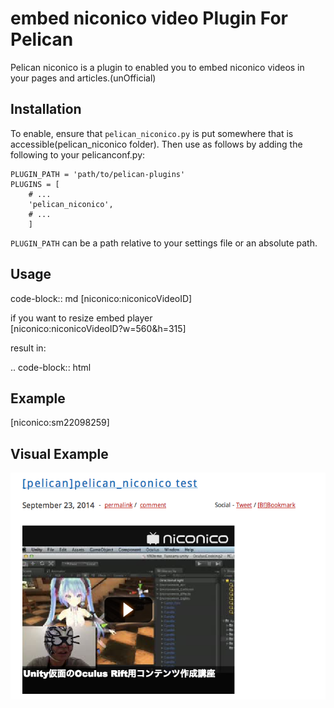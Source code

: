 embed niconico video Plugin For Pelican
==================================

Pelican niconico is a plugin to enabled you to embed niconico videos in your pages
and articles.(unOfficial)


Installation
------------

To enable, ensure that `pelican_niconico.py` is put somewhere that is accessible(pelican_niconico folder).
Then use as follows by adding the following to your pelicanconf.py:

    PLUGIN_PATH = 'path/to/pelican-plugins'
    PLUGINS = [
        # ...
        'pelican_niconico',
        # ...
        ]

`PLUGIN_PATH` can be a path relative to your settings file or an absolute path.

Usage
-----
code-block:: md
[niconico:niconicoVideoID]  
  
if you want to resize embed player  
[niconico:niconicoVideoID?w=560&h=315]  
  
  
result in:  
  
.. code-block:: html  
    
<div class="niconico">  
<script type="text/javascript" src="http://ext.nicovideo.jp/thumb_watch/niconicoID"></script>  
</div>  


Example
-----
[niconico:sm22098259]  

Visual Example
-----

![example](pelican_niconico_example.png)